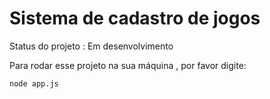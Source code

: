 <h1>Sistema de cadastro de jogos</h1

> Status do projeto : Em desenvolvimento

Para rodar esse projeto na sua máquina , por favor digite:

```
node app.js
```
